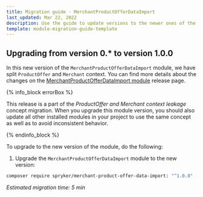 ```yaml
---
title: Migration guide - MerchantProductOfferDataImport
last_updated: Mar 22, 2022
description: Use the guide to update versions to the newer ones of the MerchantProductOfferDataImport module.
template: module-migration-guide-template
---
```


## Upgrading from version 0.* to version 1.0.0

In this new version of the `MerchantProductOfferDataImport` module, we have split `ProductOffer` and `Merchant` context. You can find more details about the changes on the [MerchantProductOfferDataImport module](https://github.com/spryker/merchant-product-offer-data-import/releases) release page.

{% info_block errorBox %}

This release is a part of the *ProductOffer and Merchant context leakage* concept migration. When you upgrade this module version, you should also update all other installed modules in your project to use the same concept as well as to avoid inconsistent behavior.

{% endinfo_block %}

To upgrade to the new version of the module, do the following:

1. Upgrade the `MerchantProductOfferDataImport` module to the new version:

```bash
composer require spryker/merchant-product-offer-data-import: "^1.0.0" --update-with-dependencies
```

*Estimated migration time: 5 min*
